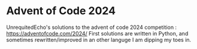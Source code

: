 # Advent of Code 2024
UnrequitedEcho's solutions to the advent of code 2024 competition : https://adventofcode.com/2024/
First solutions are written in Python, and sometimes rewritten/improved in an other languge I am dipping my toes in.